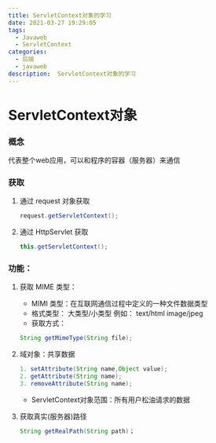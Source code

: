 ```yaml
---
title: ServletContext对象的学习
date: 2021-03-27 19:29:05
tags:
  - Javaweb
  - ServletContext
categories:
  - 后端
  - javaweb
description:  ServletContext对象的学习
---
```


# ServletContext对象

### 概念

代表整个web应用，可以和程序的容器（服务器）来通信



### 获取

1. 通过 request 对象获取

    ```java
    request.getServletContext();
    ```

2. 通过 HttpServlet 获取

    ```java
    this.getServletContext();
    ```



### 功能：

1. 获取 MIME 类型：

    + MIMI 类型：在互联网通信过程中定义的一种文件数据类型
    + 格式类型： 大类型/小类型   例如： text/html    image/jpeg
    + 获取方式：

    ```java
    String getMimeType(String file);
    ```

2. 域对象：共享数据

    ```java
    1. setAttribute(String name,Object value);
    2. getAttribute(String name);
    3. removeAttribute(String name);
    ```

    + ServletContext对象范围：所有用户松油请求的数据

3. 获取真实(服务器)路径

    ```java
    String getRealPath(String path)；
    ```

    